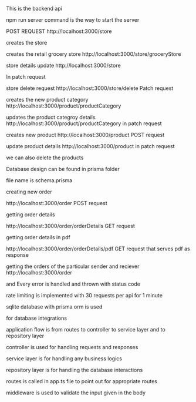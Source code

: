 This is the backend api

npm run server command is the way to start the server

POST REQUEST
http://localhost:3000/store

creates the store

creates the retail grocery store
http://localhost:3000/store/groceryStore

store details update
http://localhost:3000/store

In patch request

store delete request
http://localhost:3000/store/delete Patch request

creates the new product category
http://localhost:3000/product/productCategory

updates the product categroy details
http://localhost:3000/product/productCategory in patch request

creates new product
http://localhost:3000/product
POST request

update product details
http://localhost:3000/product
in patch request

we can also delete the products

Database design can be found in prisma folder

file name is schema.prisma

creating new order

http://localhost:3000/order POST request

getting order details

http://localhost:3000/order/orderDetails GET request

getting order details in pdf

http://localhost:3000/order/orderDetails/pdf GET request
that serves pdf as response

getting the orders of the particular sender and reciever
http://localhost:3000/order

and Every error is handled and thrown with status code

rate limiting is implemented with 30 requests per api for 1 minute

sqlite database with prisma orm is used

for database integrations

application flow is from routes to controller to service layer and to repository layer

controller is used for handling requests and responses

service layer is for handling any business logics

repository layer is for handling the database interactions

routes is called in app.ts file to point out for appropriate routes

middleware is used to validate the input given in the body
